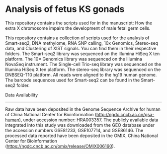 Analysis of fetus KS gonads
======
This repository contains the scripts used for in the manuscript: How the extra X chromosome impairs the development of male fetal germ cells.

This repository contains a collection of scripts used for the analysis of Smart-seq2, DNA methylome, RNA SNP calling, 10x Genomics, Stereo-seq data, and Clustering of XIST signals. You can find them in their respective folders. The Smart-seq2 library was sequenced on the Illumina HiSeq X ten platform. The 10× Genomics library was sequenced on the Illumina NovaSeq instrument. The Single-cell Trio-seq library was sequenced on the Illumina HiSeq X ten platform. The stereo-seq library was sequenced on the DNBSEQ-T10 platform. All reads were aligned to the hg19 human genome. The barcode sequences used for Smart-seq2 can be found in the Smart-seq2 folder.

Data Availability
____
Raw data have been deposited in the Genome Sequence Archive for human of China National Center for Bioinformation (http://ngdc.cncb.ac.cn/gsa-human), under accession number: HRA003357. The publicly available data integrated into this study was downloaded from the GEO database under the accession numbers GSE81233, GSE107714, and GSE86146. The processed data reported have been deposited in the OMIX, China National Center for Bioinformation (https://ngdc.cncb.ac.cn/omix/release/OMIX006160).
